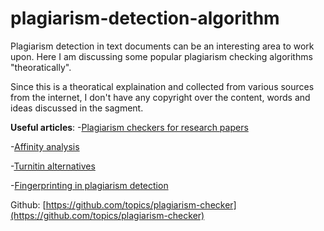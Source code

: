 # plagiarism-detection-algorithm
Plagiarism detection in text documents can be an interesting area to work upon. Here I am discussing some popular plagiarism checking algorithms "theoratically".

Since this is a theoratical explaination and collected from various sources from the internet, I don't have any copyright over the content, words and ideas discussed in the sagment. 

**Useful articles**:
-[Plagiarism checkers for research papers](https://plagiarism.tech/best-plagiarism-checker-for-research-papers/)

-[Affinity analysis](https://en.wikipedia.org/wiki/Affinity_analysis)

-[Turnitin alternatives](https://writinghelp.net/turnitin-free-download-best-plagiarism-checker-for-students/)

-[Fingerprinting in plagiarism detection](https://en.wikipedia.org/wiki/Plagiarism_detection#Fingerprinting)

Github: [https://github.com/topics/plagiarism-checker](https://github.com/topics/plagiarism-checker)


